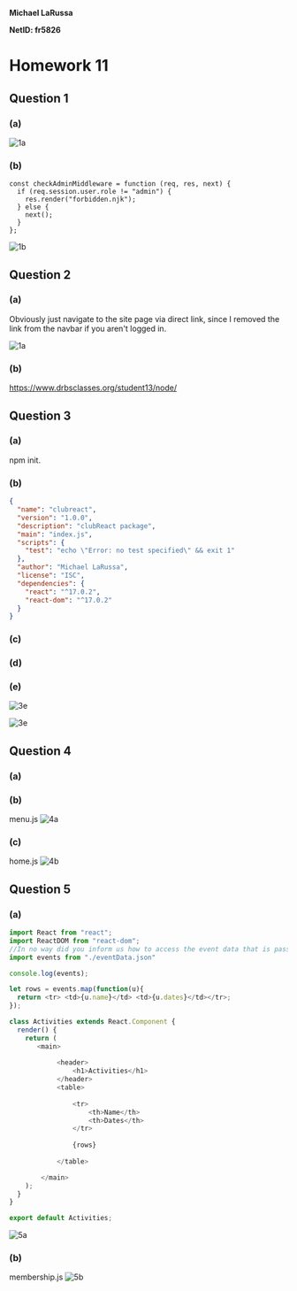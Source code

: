 **Michael LaRussa**

**NetID: fr5826**

# Homework 11

## Question 1


### (a)

![1a](images/Capture.PNG)

### (b)

```
const checkAdminMiddleware = function (req, res, next) {
  if (req.session.user.role != "admin") {
    res.render("forbidden.njk");
  } else {
    next();
  }
};
```

![1b](images/Capture1.PNG)

## Question 2

### (a)

Obviously just navigate to the site page via direct link, since I removed the link from the navbar if you aren't logged in.

![1a](images/Capture2.PNG)

### (b)

https://www.drbsclasses.org/student13/node/

## Question 3

### (a)

npm init.

### (b)

```json
{
  "name": "clubreact",
  "version": "1.0.0",
  "description": "clubReact package",
  "main": "index.js",
  "scripts": {
    "test": "echo \"Error: no test specified\" && exit 1"
  },
  "author": "Michael LaRussa",
  "license": "ISC",
  "dependencies": {
    "react": "^17.0.2",
    "react-dom": "^17.0.2"
  }
}
```

### (c)

### (d)

### (e)

![3e](images/Capture3.PNG)

![3e](images/Capture4.PNG)

## Question 4

### (a)


### (b)

menu.js
![4a](images/Capture5.PNG)

### (c)

home.js
![4b](images/Capture6.PNG)

## Question 5

### (a)

```javascript
import React from "react";
import ReactDOM from "react-dom";
//In no way did you inform us how to access the event data that is passed here from index.js, so I did it the cheaty way.
import events from "./eventData.json"

console.log(events);

let rows = events.map(function(u){
  return <tr> <td>{u.name}</td> <td>{u.dates}</td></tr>;
});

class Activities extends React.Component {
  render() {
    return (
       <main>
			
			<header>
				<h1>Activities</h1>
			</header>
			<table>
			
				<tr>
					<th>Name</th>
					<th>Dates</th>
				</tr>
				
				{rows}
		
			</table>

		</main>
    );
  }
}

export default Activities;
```
![5a](images/Capture7.PNG)

### (b)

membership.js
![5b](images/Capture8.PNG)
